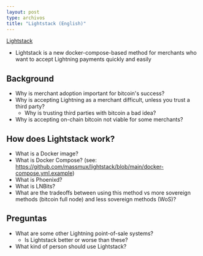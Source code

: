 ```yaml
---
layout: post
type: archivos
title: "Lightstack (English)"
---
```


[Lightstack](https://github.com/massmux/lightstack)

- Lightstack is a new docker-compose-based method for merchants who want to accept Lightning payments quickly and easily

## Background
- Why is merchant adoption important for bitcoin's success?
- Why is accepting Lightning as a merchant difficult, unless you trust a third party?
  - Why is trusting third parties with bitcoin a bad idea?
- Why is accepting on-chain bitcoin not viable for some merchants?

## How does Lightstack work?
- What is a Docker image?
- What is Docker Compose? (see: https://github.com/massmux/lightstack/blob/main/docker-compose.yml.example)
- What is Phoenixd?
- What is LNBits?
- What are the tradeoffs between using this method vs more sovereign methods (bitcoin full node) and less sovereign methods (WoS)?

## Preguntas
- What are some other Lightning point-of-sale systems?
  - Is Lightstack better or worse than these?
- What kind of person should use Lightstack?
